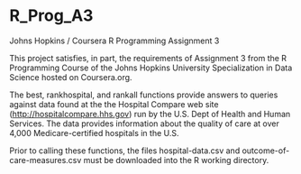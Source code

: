 # R_Prog_A3
Johns Hopkins / Coursera R Programming Assignment 3

This project satisfies, in part, the requirements of Assignment 3 from
the R Programming Course of the Johns Hopkins University 
Specialization in Data Science hosted on Coursera.org.

The best, rankhospital, and rankall functions provide answers to queries 
against data found at the the Hospital Compare web site 
(http://hospitalcompare.hhs.gov) run by the U.S. Dept of Health and 
Human Services. The data provides information about the quality of care 
at over 4,000 Medicare-certified hospitals in the U.S.

Prior to calling these functions, the files hospital-data.csv
and outcome-of-care-measures.csv must be downloaded into the R working
directory.
